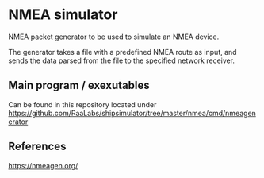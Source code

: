 # NMEA simulator

NMEA packet generator to be used to simulate an NMEA device.

The generator takes a file with a predefined NMEA route as input, and sends the data parsed from the file to the specified network receiver.

## Main program / exexutables

Can be found in this repository located under\
<https://github.com/RaaLabs/shipsimulator/tree/master/nmea/cmd/nmeagenerator>

## References

<https://nmeagen.org/>
